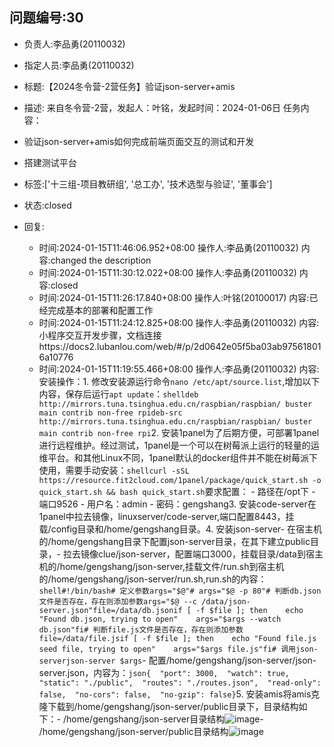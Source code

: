 ## 问题编号:30
- 负责人:李品勇(20110032)
- 指定人员:李品勇(20110032)
- 标题:【2024冬令营-2营任务】验证json-server+amis
- 描述:
来自冬令营-2营，发起人：叶铭，发起时间：2024-01-06日
任务内容：
- 验证json-server+amis如何完成前端页面交互的测试和开发
- 搭建测试平台

- 标签:['十三组-项目教研组', '总工办', '技术选型与验证', '董事会']
- 状态:closed
- 回复:
    - 时间:2024-01-15T11:46:06.952+08:00
      操作人:李品勇(20110032)
      内容:changed the description
    - 时间:2024-01-15T11:30:12.022+08:00
      操作人:李品勇(20110032)
      内容:closed
    - 时间:2024-01-15T11:26:17.840+08:00
      操作人:叶铭(20100017)
      内容:已经完成基本的部署和配置工作
    - 时间:2024-01-15T11:24:12.825+08:00
      操作人:李品勇(20110032)
      内容:小程序交互开发步骤，文档连接https://docs2.lubanlou.com/web/#/p/2d0642e05f5ba03ab975618016a10776
    - 时间:2024-01-15T11:19:55.466+08:00
      操作人:李品勇(20110032)
      内容:安装操作：1. 修改安装源运行命令```nano /etc/apt/source.list```,增加以下内容，保存后运行```apt update```：```shelldeb http://mirrors.tuna.tsinghua.edu.cn/raspbian/raspbian/ buster main contrib non-free rpideb-src http://mirrors.tuna.tsinghua.edu.cn/raspbian/raspbian/ buster main contrib non-free rpi```2. 安装1panel为了后期方便，可部署1panel进行远程维护。经过测试，1panel是一个可以在树莓派上运行的轻量的运维平台。和其他Linux不同，1panel默认的docker组件并不能在树莓派下使用，需要手动安装：```shellcurl -sSL https://resource.fit2cloud.com/1panel/package/quick_start.sh -o quick_start.sh && bash quick_start.sh```要求配置：   - 路径在/opt下   - 端口9526   - 用户名：admin   - 密码：gengshang3. 安装code-server在1panel中拉去镜像，linuxserver/code-server,端口配置8443，挂载/config目录和/home/gengshang目录。4. 安装json-server- 在宿主机的/home/gengshang目录下配置json-server目录，在其下建立public目录，- 拉去镜像clue/json-server，配置端口3000，挂载目录/data到宿主机的/home/gengshang/json-server,挂载文件/run.sh到宿主机的/home/gengshang/json-server/run.sh,run.sh的内容：```shell#!/bin/bash# 定义参数args="$@"# args="$@ -p 80"# 判断db.json文件是否存在，存在则添加参数args="$@ --c /data/json-server.json"file=/data/db.jsonif [ -f $file ]; then    echo "Found db.json, trying to open"    args="$args --watch db.json"fi# 判断file.js文件是否存在，存在则添加参数file=/data/file.jsif [ -f $file ]; then    echo "Found file.js seed file, trying to open"    args="$args file.js"fi# 调用json-serverjson-server $args```- 配置/home/gengshang/json-server/json-server.json，内容为：```json{  "port": 3000,  "watch": true,  "static": "./public",  "routes": "./routes.json",  "read-only": false,  "no-cors": false,  "no-gzip": false}```5. 安装amis将amis克隆下载到/home/gengshang/json-server/public目录下，目录结构如下：- /home/gengshang/json-server目录结构![image](/uploads/80388954abeaf32ee5e294ce74ff8b6d/image.png)- /home/gengshang/json-server/public目录结构![image](/uploads/cf49f6f9330ecc225d15b3ca01e92edb/image.png)